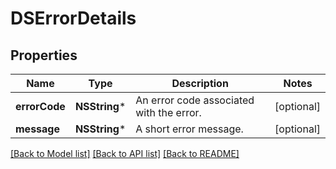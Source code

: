 # DSErrorDetails

## Properties
Name | Type | Description | Notes
------------ | ------------- | ------------- | -------------
**errorCode** | **NSString*** | An error code associated with the error. | [optional] 
**message** | **NSString*** | A short error message. | [optional] 

[[Back to Model list]](../README.md#documentation-for-models) [[Back to API list]](../README.md#documentation-for-api-endpoints) [[Back to README]](../README.md)


